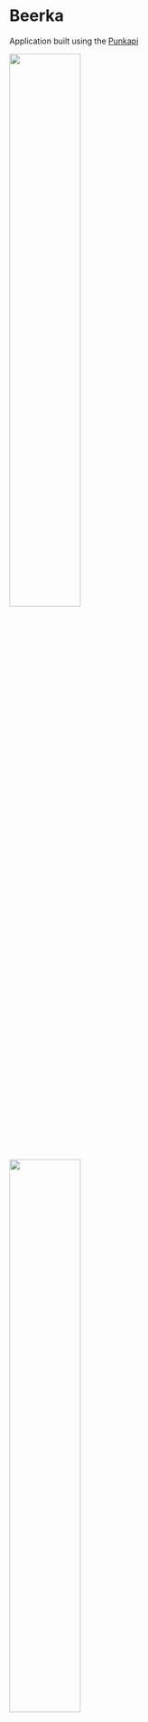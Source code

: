 # Beerka
Application built using the [Punkapi](https://punkapi.com)

<img src="https://drive.google.com/uc?export=download&id=1PcustsUi8p5KlRd-ZQklMJPMZz_HNvEL" width=50% height=50%>
<img src="https://drive.google.com/uc?export=download&id=1Hbcbj2hhI-Nhrka8Pu7iIFhNzJbZYssM" width=50% height=50%>
<img src="https://drive.google.com/uc?export=download&id=1vi5YP-Y8oUMXeUzWqqid2hTsB9K2nTmn" width=50% height=50%>
